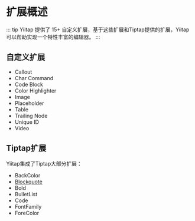 # 扩展概述

::: tip
Yiitap 提供了 15+ 自定义扩展，基于这些扩展和Tiptap提供的扩展，Yiitap可以帮助实现一个特性丰富的编辑器。
:::

## 自定义扩展
- Callout
- Char Command
- Code Block
- Color Highlighter
- Image
- Placeholder
- Table
- Trailing Node
- Unique ID
- Video

## Tiptap扩展
Yiitap集成了Tiptap大部分扩展：
- BackColor
- [Blockquote](https://tiptap.dev/docs/editor/extensions/nodes/blockquote)
- Bold
- BulletList
- Code
- FontFamily
- ForeColor